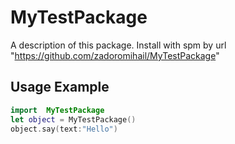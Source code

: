 # MyTestPackage

A description of this package.
Install with spm by url "https://github.com/zadoromihail/MyTestPackage"

## Usage Example
```swift
import  MyTestPackage
let object = MyTestPackage()
object.say(text:"Hello")
```

